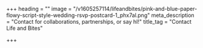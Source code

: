+++
heading = ""
image = "/v1605257114/lifeandbites/pink-and-blue-paper-flowy-script-style-wedding-rsvp-postcard-1_phx7al.png"
meta_description = "Contact for collaborations, partnerships, or say hI!"
title_tag = "Contact Life and Bites"

+++
